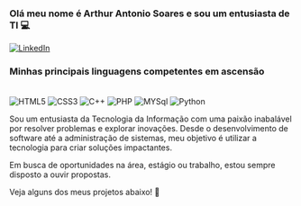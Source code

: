 ### Olá meu nome é Arthur Antonio Soares e sou um entusiasta de TI 💻

[![LinkedIn](https://img.shields.io/badge/LinkedIn-0077B5?style=for-the-badge&logo=linkedin&logoColor=white)]([https://www.linkedin.com/in/arthurelpsy/])

### Minhas principais linguagens competentes em ascensão

<div style="display: inline_block"><br/>
    <img align="center" alt="HTML5" src="https://img.shields.io/badge/HTML5-E34F26?style=for-the-badge&logo=html5&logoColor=white">
    <img align="center" alt="CSS3" src="https://img.shields.io/badge/CSS3-1572B6?style=for-the-badge&logo=css3&logoColor=white">
    <img align="center" alt="C++" src="https://img.shields.io/badge/C%2B%2B-00599C?style=for-the-badge&logo=c%2B%2B&logoColor=white">
    <img align="center" alt="PHP" src="https://img.shields.io/badge/PHP-777BB4?style=for-the-badge&logo=php&logoColor=white">
    <img align="center" alt="MYSql" src="https://img.shields.io/badge/MySQL-00000F?style=for-the-badge&logo=mysql&logoColor=white">
    <img align="center" alt="Python" src="https://img.shields.io/badge/Python-14354C?style=for-the-badge&logo=python&logoColor=white">
</div>


Sou um entusiasta da Tecnologia da Informação com uma paixão inabalável por resolver problemas e explorar inovações. Desde o desenvolvimento de software até a administração de sistemas, meu objetivo é utilizar a tecnologia para criar soluções impactantes.

Em busca de oportunidades na área, estágio ou trabalho, estou sempre disposto a ouvir propostas.

Veja alguns dos meus projetos abaixo! 📝

